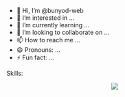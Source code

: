 - 👋 Hi, I’m @bunyod-web
- 👀 I’m interested in ...
- 🌱 I’m currently learning ...
- 💞️ I’m looking to collaborate on ...
- 📫 How to reach me ...
- 😄 Pronouns: ...
- ⚡ Fun fact: ...

<!---
bunyod-web/bunyod-web is a ✨ special ✨ repository because its `README.md` (this file) appears on your GitHub profile.
You can click the Preview link to take a look at your changes.
--->
Skills:
<p align="center">
  <a href="https://skillicons.dev">
    <img src="https://skillicons.dev/icons?i=git,ubuntu,linux,tailwind,bootstrap,python," />
  </a>
</p>
